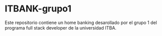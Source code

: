 # ITBANK-grupo1
Este repositorio contiene un home banking desarollado por el grupo 1 del programa full stack developer de la universidad ITBA.
